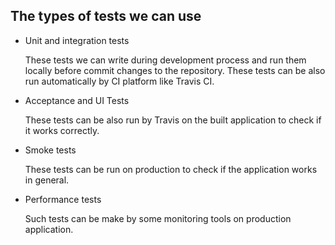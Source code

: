 ## The types of tests we can use

- Unit and integration tests

  These tests we can write during development process and run them locally before commit changes to the repository. These tests can be also run automatically by CI platform like Travis CI.

- Acceptance and UI Tests

  These tests can be also run by Travis on the built application to check if it works correctly.

- Smoke tests

  These tests can be run on production to check if the application works in general.

- Performance tests

  Such tests can be make by some monitoring tools on production application.
